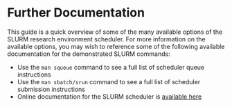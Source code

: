 # Further Documentation 

This guide is a quick overview of some of the many available options of the SLURM research environment scheduler. For more information on the available options, you may wish to reference some of the following available documentation for the demonstrated SLURM commands:

- Use the `man squeue` command to see a full list of scheduler queue instructions
- Use the `man sbatch/srun` command to see a full list of scheduler submission instructions
- Online documentation for the SLURM scheduler is [available here](https://slurm.schedmd.com/documentation.html)
